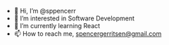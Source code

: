 - 👋 Hi, I’m @sppencerr
- 👀 I’m interested in Software Development 
- 🌱 I’m currently learning React
- 📫 How to reach me, spencergerritsen@gmail.com

<!---
sppencerr/sppencerr is a ✨ special ✨ repository because its `README.md` (this file) appears on your GitHub profile.
You can click the Preview link to take a look at your changes.
--->
